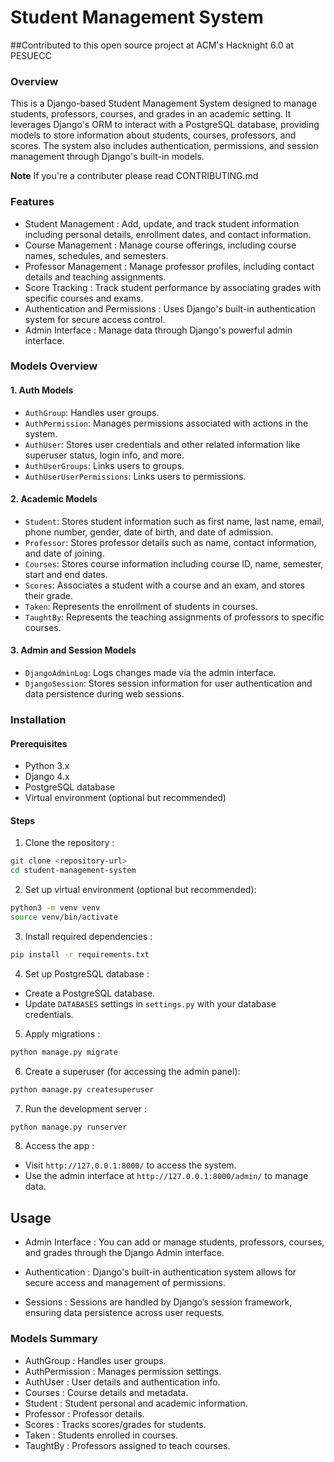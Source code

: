 # Student Management System

##Contributed to this open source project at ACM's Hacknight 6.0 at PESUECC
### Overview
This is a  Django-based Student Management System  designed to manage students, professors, courses, and grades in an academic setting. It leverages Django's ORM to interact with a PostgreSQL database, providing models to store information about students, courses, professors, and scores. The system also includes authentication, permissions, and session management through Django's built-in models.

**Note** If you're a contributer please read CONTRIBUTING.md

### Features
-  Student Management : Add, update, and track student information including personal details, enrollment dates, and contact information.
-  Course Management : Manage course offerings, including course names, schedules, and semesters.
-  Professor Management : Manage professor profiles, including contact details and teaching assignments.
-  Score Tracking : Track student performance by associating grades with specific courses and exams.
-  Authentication and Permissions : Uses Django's built-in authentication system for secure access control.
-  Admin Interface : Manage data through Django's powerful admin interface.

### Models Overview

#### 1.  Auth Models 
- `AuthGroup`: Handles user groups.
- `AuthPermission`: Manages permissions associated with actions in the system.
- `AuthUser`: Stores user credentials and other related information like superuser status, login info, and more.
- `AuthUserGroups`: Links users to groups.
- `AuthUserUserPermissions`: Links users to permissions.

#### 2.  Academic Models 
- `Student`: Stores student information such as first name, last name, email, phone number, gender, date of birth, and date of admission.
- `Professor`: Stores professor details such as name, contact information, and date of joining.
- `Courses`: Stores course information including course ID, name, semester, start and end dates.
- `Scores`: Associates a student with a course and an exam, and stores their grade.
- `Taken`: Represents the enrollment of students in courses.
- `TaughtBy`: Represents the teaching assignments of professors to specific courses.

#### 3.  Admin and Session Models 
- `DjangoAdminLog`: Logs changes made via the admin interface.
- `DjangoSession`: Stores session information for user authentication and data persistence during web sessions.

### Installation

#### Prerequisites
- Python 3.x
- Django 4.x
- PostgreSQL database
- Virtual environment (optional but recommended)

#### Steps
1.  Clone the repository :
   ```bash
   git clone <repository-url>
   cd student-management-system
   ```

2.  Set up virtual environment  (optional but recommended):
   ```bash
   python3 -m venv venv
   source venv/bin/activate
   ```

3.  Install required dependencies :
   ```bash
   pip install -r requirements.txt
   ```

4.  Set up PostgreSQL database :
   - Create a PostgreSQL database.
   - Update `DATABASES` settings in `settings.py` with your database credentials.

5.  Apply migrations :
   ```bash
   python manage.py migrate
   ```

6.  Create a superuser  (for accessing the admin panel):
   ```bash
   python manage.py createsuperuser
   ```

7.  Run the development server :
   ```bash
   python manage.py runserver
   ```

8.  Access the app :
   - Visit `http://127.0.0.1:8000/` to access the system.
   - Use the admin interface at `http://127.0.0.1:8000/admin/` to manage data.

## Usage

-  Admin Interface : 
   You can add or manage students, professors, courses, and grades through the Django Admin interface.
   
-  Authentication : 
   Django's built-in authentication system allows for secure access and management of permissions.

-  Sessions : 
   Sessions are handled by Django’s session framework, ensuring data persistence across user requests.

### Models Summary
-  AuthGroup : Handles user groups.
-  AuthPermission : Manages permission settings.
-  AuthUser : User details and authentication info.
-  Courses : Course details and metadata.
-  Student : Student personal and academic information.
-  Professor : Professor details.
-  Scores : Tracks scores/grades for students.
-  Taken : Students enrolled in courses.
-  TaughtBy : Professors assigned to teach courses.

